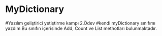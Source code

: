 # MyDictionary

#Yazılım  geliştirici yetiştirme kampı 2.Ödev
#kendi myDictionary sınıfımı yazdım.Bu sınıfın içerisinde Add, Count ve List methotları bulunmaktadır.
